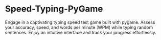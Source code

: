 # Speed-Typing-PyGame
 Engage in a captivating typing speed test game built with pygame. Assess your accuracy, speed, and words per minute (WPM) while typing random sentences. Enjoy an intuitive interface and track your progress effortlessly.
